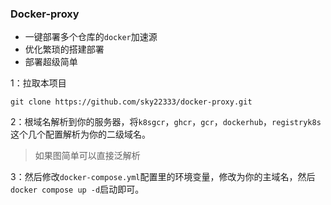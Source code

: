 ### Docker-proxy

- 一键部署多个仓库的`docker`加速源
- 优化繁琐的搭建部署
- 部署超级简单

1：拉取本项目
```
git clone https://github.com/sky22333/docker-proxy.git
```

2：根域名解析到你的服务器，将`k8sgcr`，`ghcr`，`gcr`，`dockerhub`，`registryk8s`这个几个配置解析为你的二级域名。

> 如果图简单可以直接泛解析

3：然后修改`docker-compose.yml`配置里的环境变量，修改为你的主域名，然后`docker compose up -d`启动即可。
